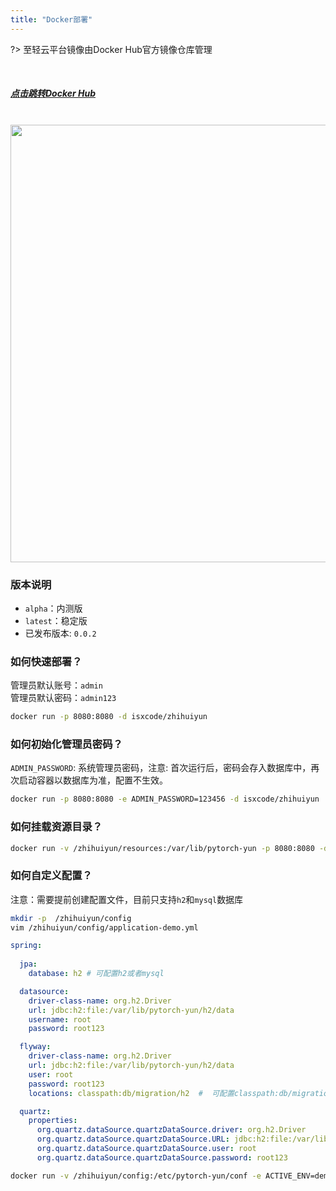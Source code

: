 ```yaml
---
title: "Docker部署"
---
```


?> 至轻云平台镜像由Docker Hub官方镜像仓库管理

<br/>

<h5>
  <a href="https://hub.docker.com/r/isxcode/zhihuiyun/tags">点击跳转Docker Hub</a>
</h5>

<br/>

<img src="https://img.isxcode.com/picgo/20230527155542.png" width="700">

### 版本说明

- `alpha`：内测版
- `latest`：稳定版
- 已发布版本: `0.0.2`

### 如何快速部署？

管理员默认账号：`admin` </br>
管理员默认密码：`admin123`

```bash
docker run -p 8080:8080 -d isxcode/zhihuiyun
```

### 如何初始化管理员密码？

`ADMIN_PASSWORD`: 系统管理员密码，注意: 首次运行后，密码会存入数据库中，再次启动容器以数据库为准，配置不生效。

```bash
docker run -p 8080:8080 -e ADMIN_PASSWORD=123456 -d isxcode/zhihuiyun
```

### 如何挂载资源目录？

```bash
docker run -v /zhihuiyun/resources:/var/lib/pytorch-yun -p 8080:8080 -d isxcode/zhihuiyun
```

### 如何自定义配置？

注意：需要提前创建配置文件，目前只支持`h2`和`mysql`数据库

```bash
mkdir -p  /zhihuiyun/config
vim /zhihuiyun/config/application-demo.yml
```

```yml
spring:
  
  jpa:
    database: h2 # 可配置h2或者mysql

  datasource:
    driver-class-name: org.h2.Driver
    url: jdbc:h2:file:/var/lib/pytorch-yun/h2/data
    username: root
    password: root123

  flyway:
    driver-class-name: org.h2.Driver
    url: jdbc:h2:file:/var/lib/pytorch-yun/h2/data
    user: root
    password: root123
    locations: classpath:db/migration/h2  #  可配置classpath:db/migration/h2或者classpath:db/migration/mysql

  quartz:
    properties:
      org.quartz.dataSource.quartzDataSource.driver: org.h2.Driver
      org.quartz.dataSource.quartzDataSource.URL: jdbc:h2:file:/var/lib/pytorch-yun/h2/data
      org.quartz.dataSource.quartzDataSource.user: root
      org.quartz.dataSource.quartzDataSource.password: root123
```

```bash
docker run -v /zhihuiyun/config:/etc/pytorch-yun/conf -e ACTIVE_ENV=demo -p 8080:8080 -d isxcode/zhihuiyun
```